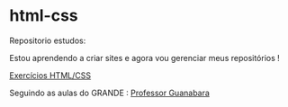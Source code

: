 # html-css
 Repositorio estudos:

 Estou aprendendo a criar sites e agora vou gerenciar meus repositórios !

 <a href="https://github.com/AlexandreHSilva/html-css"  target="_blank">Exercícios HTML/CSS</a>

 
Seguindo as aulas do GRANDE : <a href="https://github.com/gustavoguanabara" target="_blank">Professor Guanabara</a>
